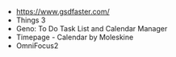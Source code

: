 - https://www.gsdfaster.com/
- Things 3
- Geno: To Do Task List and Calendar Manager
- Timepage - Calendar by Moleskine
- OmniFocus2
